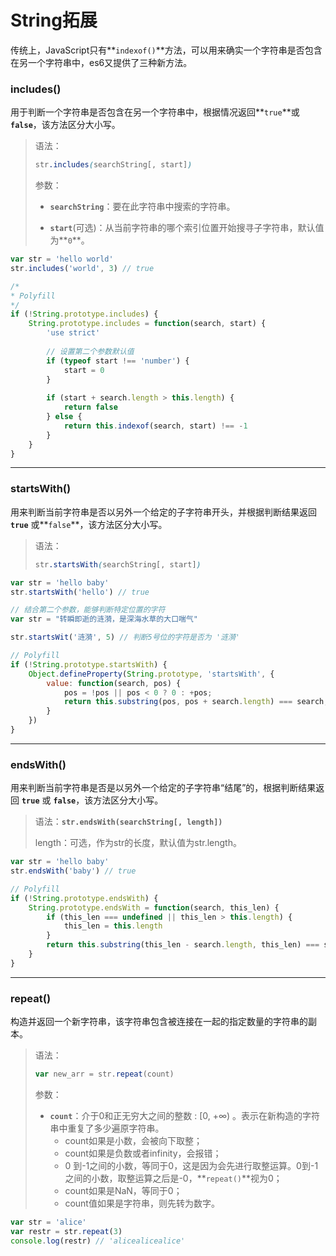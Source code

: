 # String拓展

​	传统上，JavaScript只有**`indexof()`**方法，可以用来确实一个字符串是否包含在另一个字符串中，es6又提供了三种新方法。

### includes()

​	用于判断一个字符串是否包含在另一个字符串中，根据情况返回**`true`**或 **`false`**，该方法区分大小写。

> 语法：
>
> ```css
> str.includes(searchString[, start])
> ```
>
> 参数：
>
> * **`searchString`**：要在此字符串中搜索的字符串。
>
> * **`start`**(可选)：从当前字符串的哪个索引位置开始搜寻子字符串，默认值为**`0`**。
>

```javascript
var str = 'hello world'
str.includes('world', 3) // true
```

```js
/*
* Polyfill
*/ 	
if (!String.prototype.includes) {
	String.prototype.includes = function(search, start) {
		'use strict'
      	
		// 设置第二个参数默认值
		if (typeof start !== 'number') {
			start = 0
		}
      	
		if (start + search.length > this.length) {
			return false
		} else {
			return this.indexof(search, start) !== -1
		}
	}
}
```

---

### startsWith()

​		用来判断当前字符串是否以另外一个给定的子字符串开头，并根据判断结果返回 **`true`** 或**`false`**，该方法区分大小写。

> 语法：
>
> ```css
> str.startsWith(searchString[, start])
> ```
>

```javascript
var str = 'hello baby'
str.startsWith('hello') // true
```

```js
// 结合第二个参数，能够判断特定位置的字符
var str = "转瞬即逝的涟漪，是深海水草的大口喘气"

str.startsWit('涟漪', 5) // 判断5号位的字符是否为 '涟漪'
```

```js
// Polyfill
if (!String.prototype.startsWith) {
	Object.defineProperty(String.prototype, 'startsWith', {
		value: function(search, pos) {
			pos = !pos || pos < 0 ? 0 : +pos;
			return this.substring(pos, pos + search.length) === search;
		}
	})
}
```

---

### endsWith()

​	用来判断当前字符串是否是以另外一个给定的子字符串“结尾”的，根据判断结果返回 **`true`** 或 **`false`**，该方法区分大小写。

> 语法：**`str.endsWith(searchString[, length])`**
>
> length：可选，作为str的长度，默认值为str.length。

```javascript
var str = 'hello baby'
str.endsWith('baby') // true
```

```js
// Polyfill
if (!String.prototype.endsWith) {
	String.prototype.endsWith = function(search, this_len) {
		if (this_len === undefined || this_len > this.length) {
			this_len = this.length
		}
		return this.substring(this_len - search.length, this_len) === search
	}
}
```

---

### repeat()

​	构造并返回一个新字符串，该字符串包含被连接在一起的指定数量的字符串的副本。

> 语法：
>
> ```js
> var new_arr = str.repeat(count)
> ```
>
> 参数：
>
> * **`count`**：介于0和正无穷大之间的整数 : [0, +∞) 。表示在新构造的字符串中重复了多少遍原字符串。
>     * count如果是小数，会被向下取整；
>     * count如果是负数或者infinity，会报错；
>     * 0 到-1之间的小数，等同于0，这是因为会先进行取整运算。0到-1之间的小数，取整运算之后是-0，**`repeat()`**视为0；
>     * count如果是NaN，等同于0；
>     * count值如果是字符串，则先转为数字。
>

```javascript
var str = 'alice'
var restr = str.repeat(3)
console.log(restr) // 'alicealicealice'
```

